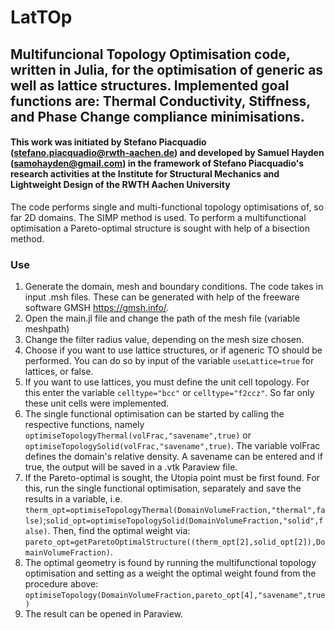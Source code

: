 # LatTOp
## Multifuncional Topology Optimisation code, written in Julia, for the optimisation of generic as well as lattice structures.  Implemented goal functions are: Thermal Conductivity, Stiffness, and Phase Change compliance minimisations.
#### This work was initiated by Stefano Piacquadio (stefano.piacquadio@rwth-aachen.de) and developed by Samuel Hayden (samohayden@gmail.com) in the framework of Stefano Piacquadio's research activities at the Institute for Structural Mechanics and Lightweight Design of the RWTH Aachen University

The code performs single and multi-functional topology optimisations of, so far 2D domains. The SIMP method is used. To perform a multifunctional optimisation a Pareto-optimal structure is sought with help of a bisection method.

### Use
1. Generate the domain, mesh and boundary conditions. The code takes in input .msh files. These can be generated with help of the freeware software GMSH https://gmsh.info/.
2. Open the main.jl file and change the path of the mesh file (variable meshpath)
3. Change the filter radius value, depending on the mesh size chosen.
4. Choose if you want to use lattice structures, or if ageneric TO should be performed. You can do so by input of the variable `useLattice=true` for lattices, or false.
5. If you want to use lattices, you must define the unit cell topology. For this enter the variable `celltype="bcc"` or `celltype="f2ccz"`. So far only these unit cells were implemented.
6. The single functional optimisation can be started by calling the respective functions, namely `optimiseTopologyThermal(volFrac,"savename",true)` or `optimiseTopologySolid(volFrac,"savename",true)`. The variable volFrac defines the domain's relative density. A savename can be entered and if true, the output will be saved in a .vtk Paraview file.
7. If the Pareto-optimal is sought, the Utopia point must be first found. For this, run the single functional optimisation, separately and save the results in a variable, i.e. `therm_opt=optimiseTopologyThermal(DomainVolumeFraction,"thermal",false)`;`solid_opt=optimiseTopologySolid(DomainVolumeFraction,"solid",false)`. Then, find the optimal weight via: `pareto_opt=getParetoOptimalStructure((therm_opt[2],solid_opt[2]),DomainVolumeFraction)`.
8. The optimal geometry is found by running the multifunctional topology optimisation and setting as a weight the optimal weight found from the procedure above: `optimiseTopology(DomainVolumeFraction,pareto_opt[4],"savename",true)`
9. The result can be opened in Paraview.

